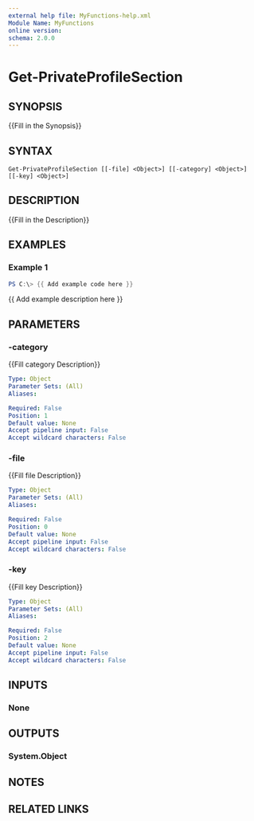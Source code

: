 ```yaml
---
external help file: MyFunctions-help.xml
Module Name: MyFunctions
online version:
schema: 2.0.0
---
```


# Get-PrivateProfileSection

## SYNOPSIS
{{Fill in the Synopsis}}

## SYNTAX

```
Get-PrivateProfileSection [[-file] <Object>] [[-category] <Object>] [[-key] <Object>]
```

## DESCRIPTION
{{Fill in the Description}}

## EXAMPLES

### Example 1
```powershell
PS C:\> {{ Add example code here }}
```

{{ Add example description here }}

## PARAMETERS

### -category
{{Fill category Description}}

```yaml
Type: Object
Parameter Sets: (All)
Aliases:

Required: False
Position: 1
Default value: None
Accept pipeline input: False
Accept wildcard characters: False
```

### -file
{{Fill file Description}}

```yaml
Type: Object
Parameter Sets: (All)
Aliases:

Required: False
Position: 0
Default value: None
Accept pipeline input: False
Accept wildcard characters: False
```

### -key
{{Fill key Description}}

```yaml
Type: Object
Parameter Sets: (All)
Aliases:

Required: False
Position: 2
Default value: None
Accept pipeline input: False
Accept wildcard characters: False
```

## INPUTS

### None


## OUTPUTS

### System.Object

## NOTES

## RELATED LINKS
